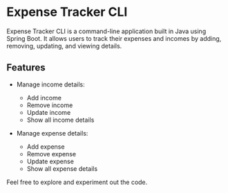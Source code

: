 # Expense Tracker CLI

Expense Tracker CLI is a command-line application built in Java using Spring Boot. It allows users to track their expenses and incomes by adding, removing, updating, and viewing details.

## Features
- Manage income details:
  - Add income
  - Remove income
  - Update income
  - Show all income details

- Manage expense details:
  - Add expense
  - Remove expense
  - Update expense
  - Show all expense details
    
Feel free to explore and experiment out the code. 
